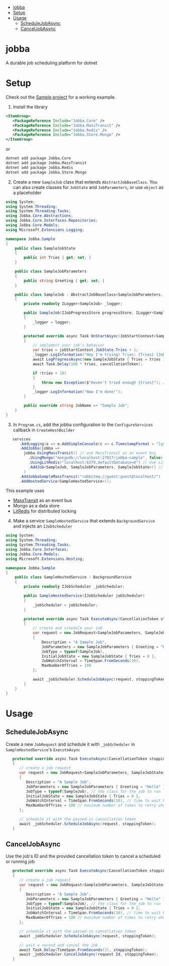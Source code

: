 - [jobba](#jobba)
- [Setup](#setup)
- [Usage](#usage)
    - [ScheduleJobAsync](#schedulejobasync)
    - [CancelJobAsync](#canceljobasync)

# jobba

A durable job scheduling platform for dotnet

# Setup

Check out the [Sample project](https://github.com/firebend/jobba/tree/main/Jobba.Sample) for a working example.

1. Install the library

```xml
<ItemGroup>
   <PackageReference Include="Jobba.Core" />
   <PackageReference Include="Jobba.MassTransit" />
   <PackageReference Include="Jobba.Redis" />
   <PackageReference Include="Jobba.Store.Mongo" />
</ItemGroup>
```

or

```bash
dotnet add package Jobba.Core
dotnet add package Jobba.MassTransit
dotnet add package Jobba.Redis
dotnet add package Jobba.Store.Mongo
```

2. Create a new `SampleJob` class that extends `AbstractJobBaseClass`. You can also create classes for `JobState`
   and `JobParameters`, or use `object` as a placeholder

```csharp
using System;
using System.Threading;
using System.Threading.Tasks;
using Jobba.Core.Abstractions;
using Jobba.Core.Interfaces.Repositories;
using Jobba.Core.Models;
using Microsoft.Extensions.Logging;

namespace Jobba.Sample
{
    public class SampleJobState
    {
        public int Tries { get; set; }
    }

    public class SampleJobParameters
    {
        public string Greeting { get; set; }
    }

    public class SampleJob : AbstractJobBaseClass<SampleJobParameters, SampleJobState> // or use `AbstractJobBaseClass<DefaultJobParams, DefaultJobState>` to not use state or parameters
    {
        private readonly ILogger<SampleJob> _logger;

        public SampleJob(IJobProgressStore progressStore, ILogger<SampleJob> logger) : base(progressStore)
        {
            _logger = logger;
        }

        protected override async Task OnStartAsync(JobStartContext<SampleJobParameters, SampleJobState> jobStartContext, CancellationToken cancellationToken)
        {
            // implement your job's behavior
            var tries = jobStartContext.JobState.Tries + 1;
            _logger.LogInformation("Hey I'm trying! Tries: {Tries} {JobId} {Now}", tries, jobStartContext.JobId, DateTimeOffset.Now);
            await LogProgressAsync(new SampleJobState { Tries = tries }, 50, jobStartContext.JobParameters.Greeting, cancellationToken);
            await Task.Delay(100 * tries, cancellationToken);

            if (tries < 10)
            {
                throw new Exception($"Haven't tried enough {tries}"); // jobba will retry if it encounters an exception
            }
            _logger.LogInformation("Now I'm done!");
        }

        public override string JobName => "Sample Job";
    }
}
```

3. In `Program.cs`, add the jobba configuration to the `ConfigureServices` callback in `CreateHostBuilder`

```csharp
   services
      .AddLogging(o => o.AddSimpleConsole(c => c.TimestampFormat = "[yyyy-MM-dd HH:mm:ss] "))
      .AddJobba(jobba =>
        jobba.UsingMassTransit() // use MassTransit as an event bus
          .UsingMongo("mongodb://localhost:27017/jobba-sample", false) // Mongo currently is the only supported data store
          .UsingLitRedis("localhost:6379,defaultDatabase=0") // Use LitRedis for distributed locking
          .AddJob<SampleJob, SampleJobParameters, SampleJobState>() // `AddJob<SampleJob, object, object>` if not using state or parameters
        )
      .AddJobbaSampleMassTransit("rabbitmq://guest:guest@localhost/")
      .AddHostedService<SampleHostedService>();
```

This example uses

* [MassTransit](https://github.com/MassTransit/MassTransit) as an event bus
* Mongo as a data store
* [LitRedis](https://github.com/firebend/lit-redis) for distributed locking

4. Make a service `SampleHostedService` that extends `BackgroundService` and injects an `IJobScheduler`

```csharp
using System;
using System.Threading;
using System.Threading.Tasks;
using Jobba.Core.Interfaces;
using Jobba.Core.Models;
using Microsoft.Extensions.Hosting;

namespace Jobba.Sample
{
    public class SampleHostedService : BackgroundService
    {
        private readonly IJobScheduler _jobScheduler;

        public SampleHostedService(IJobScheduler jobScheduler)
        {
            _jobScheduler = jobScheduler;
        }

        protected override async Task ExecuteAsync(CancellationToken stoppingToken)
        {
            // create and schedule your job
            var request = new JobRequest<SampleJobParameters, SampleJobState>
            {
                Description = "A Sample Job",
                JobParameters = new SampleJobParameters { Greeting = "Hello" },
                JobType = typeof(SampleJob),
                InitialJobState = new SampleJobState { Tries = 0 },
                JobWatchInterval = TimeSpan.FromSeconds(10),
                MaxNumberOfTries = 100
            };

            await _jobScheduler.ScheduleJobAsync(request, stoppingToken);
        }
    }
}
```

# Usage

## ScheduleJobAsync

Create a new `JobRequest` and schedule it with `_jobScheduler` in `SampleHostedService`'s `ExecuteAsync`

```csharp
   protected override async Task ExecuteAsync(CancellationToken stoppingToken)
   {
      // create a job request
      var request = new JobRequest<SampleJobParameters, SampleJobState>
      {
         Description = "A Sample Job",
         JobParameters = new SampleJobParameters { Greeting = "Hello" },
         JobType = typeof(SampleJob), // the class for the job to run
         InitialJobState = new SampleJobState { Tries = 0 },
         JobWatchInterval = TimeSpan.FromSeconds(10), // time to wait between retries if the job fails
         MaxNumberOfTries = 100 // maximum number of times to retry when a job fails
      };

      // schedule it with the passed-in cancellation token
      await _jobScheduler.ScheduleJobAsync(request, stoppingToken);
   }
```

## CancelJobAsync

Use the job's ID and the provided cancellation token to cancel a scheduled or running job

```csharp
   protected override async Task ExecuteAsync(CancellationToken stoppingToken)
   {
      // create a job request
      var request = new JobRequest<SampleJobParameters, SampleJobState>
      {
         Description = "A Sample Job",
         JobParameters = new SampleJobParameters { Greeting = "Hello" },
         JobType = typeof(SampleJob), // the class for the job to run
         InitialJobState = new SampleJobState { Tries = 0 },
         JobWatchInterval = TimeSpan.FromSeconds(10), // time to wait between retries if the job fails
         MaxNumberOfTries = 100 // maximum number of times to retry when a job fails
      };

      // schedule it with the passed-in cancellation token
      await _jobScheduler.ScheduleJobAsync(request, stoppingToken);

      // wait a second and cancel the job
      await Task.Delay(TimeSpan.FromSeconds(1), stoppingToken);
      await _jobScheduler.CancelJobAsync(request.Id, stoppingToken);
   }
```
